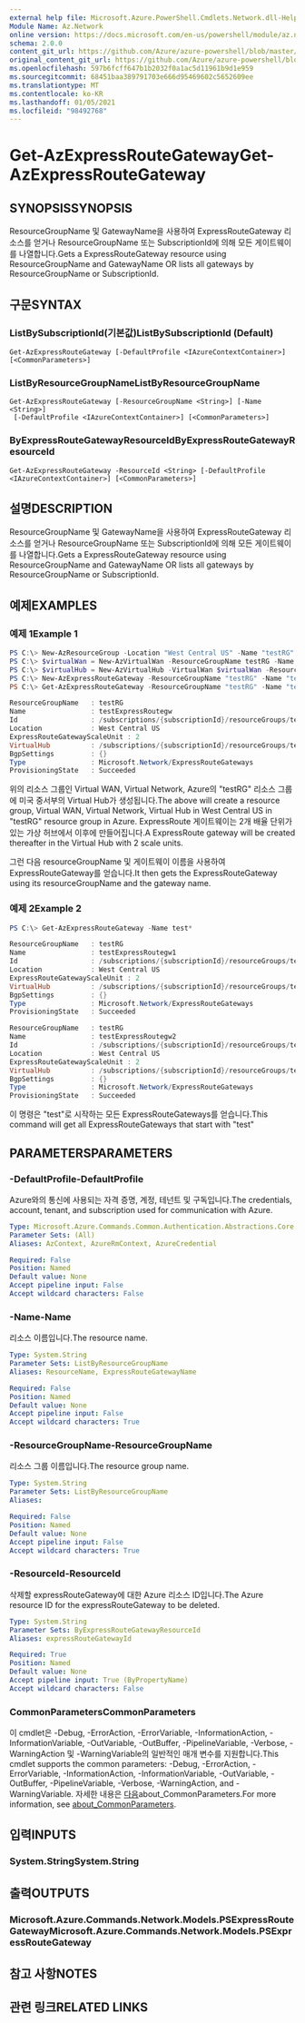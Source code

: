 ```yaml
---
external help file: Microsoft.Azure.PowerShell.Cmdlets.Network.dll-Help.xml
Module Name: Az.Network
online version: https://docs.microsoft.com/en-us/powershell/module/az.network/get-azexpressroutegateway
schema: 2.0.0
content_git_url: https://github.com/Azure/azure-powershell/blob/master/src/Network/Network/help/Get-AzExpressRouteGateway.md
original_content_git_url: https://github.com/Azure/azure-powershell/blob/master/src/Network/Network/help/Get-AzExpressRouteGateway.md
ms.openlocfilehash: 597b6fcff647b1b2032f0a1ac5d11961b9d1e959
ms.sourcegitcommit: 68451baa389791703e666d95469602c5652609ee
ms.translationtype: MT
ms.contentlocale: ko-KR
ms.lasthandoff: 01/05/2021
ms.locfileid: "98492768"
---
```

# <span data-ttu-id="8dc19-101">Get-AzExpressRouteGateway</span><span class="sxs-lookup"><span data-stu-id="8dc19-101">Get-AzExpressRouteGateway</span></span>

## <span data-ttu-id="8dc19-102">SYNOPSIS</span><span class="sxs-lookup"><span data-stu-id="8dc19-102">SYNOPSIS</span></span>
<span data-ttu-id="8dc19-103">ResourceGroupName 및 GatewayName을 사용하여 ExpressRouteGateway 리소스를 얻거나 ResourceGroupName 또는 SubscriptionId에 의해 모든 게이트웨이를 나열합니다.</span><span class="sxs-lookup"><span data-stu-id="8dc19-103">Gets a ExpressRouteGateway resource using ResourceGroupName and GatewayName OR lists all gateways by ResourceGroupName or SubscriptionId.</span></span>

## <span data-ttu-id="8dc19-104">구문</span><span class="sxs-lookup"><span data-stu-id="8dc19-104">SYNTAX</span></span>

### <span data-ttu-id="8dc19-105">ListBySubscriptionId(기본값)</span><span class="sxs-lookup"><span data-stu-id="8dc19-105">ListBySubscriptionId (Default)</span></span>
```
Get-AzExpressRouteGateway [-DefaultProfile <IAzureContextContainer>] [<CommonParameters>]
```

### <span data-ttu-id="8dc19-106">ListByResourceGroupName</span><span class="sxs-lookup"><span data-stu-id="8dc19-106">ListByResourceGroupName</span></span>
```
Get-AzExpressRouteGateway [-ResourceGroupName <String>] [-Name <String>]
 [-DefaultProfile <IAzureContextContainer>] [<CommonParameters>]
```

### <span data-ttu-id="8dc19-107">ByExpressRouteGatewayResourceId</span><span class="sxs-lookup"><span data-stu-id="8dc19-107">ByExpressRouteGatewayResourceId</span></span>
```
Get-AzExpressRouteGateway -ResourceId <String> [-DefaultProfile <IAzureContextContainer>] [<CommonParameters>]
```

## <span data-ttu-id="8dc19-108">설명</span><span class="sxs-lookup"><span data-stu-id="8dc19-108">DESCRIPTION</span></span>
<span data-ttu-id="8dc19-109">ResourceGroupName 및 GatewayName을 사용하여 ExpressRouteGateway 리소스를 얻거나 ResourceGroupName 또는 SubscriptionId에 의해 모든 게이트웨이를 나열합니다.</span><span class="sxs-lookup"><span data-stu-id="8dc19-109">Gets a ExpressRouteGateway resource using ResourceGroupName and GatewayName OR lists all gateways by ResourceGroupName or SubscriptionId.</span></span>

## <span data-ttu-id="8dc19-110">예제</span><span class="sxs-lookup"><span data-stu-id="8dc19-110">EXAMPLES</span></span>

### <span data-ttu-id="8dc19-111">예제 1</span><span class="sxs-lookup"><span data-stu-id="8dc19-111">Example 1</span></span>

```powershell
PS C:\> New-AzResourceGroup -Location "West Central US" -Name "testRG"
PS C:\> $virtualWan = New-AzVirtualWan -ResourceGroupName testRG -Name myVirtualWAN -Location "West Central US"
PS C:\> $virtualHub = New-AzVirtualHub -VirtualWan $virtualWan -ResourceGroupName "testRG" -Name "westushub" -AddressPrefix "10.0.0.1/24"
PS C:\> New-AzExpressRouteGateway -ResourceGroupName "testRG" -Name "testExpressRoutegw" -VirtualHubId $virtualHub.Id -MinScaleUnits 2
PS C:\> Get-AzExpressRouteGateway -ResourceGroupName "testRG" -Name "testExpressRoutegw"

ResourceGroupName   : testRG
Name                : testExpressRoutegw
Id                  : /subscriptions/{subscriptionId}/resourceGroups/testRG/providers/Microsoft.Network/ExpressRouteGateways/testExpressRoutegw
Location            : West Central US
ExpressRouteGatewayScaleUnit : 2
VirtualHub          : /subscriptions/{subscriptionId}/resourceGroups/testRG/providers/Microsoft.Network/virtualHubs/westushub
BgpSettings         : {}
Type                : Microsoft.Network/ExpressRouteGateways
ProvisioningState   : Succeeded
```

<span data-ttu-id="8dc19-112">위의 리소스 그룹인 Virtual WAN, Virtual Network, Azure의 "testRG" 리소스 그룹에 미국 중서부의 Virtual Hub가 생성됩니다.</span><span class="sxs-lookup"><span data-stu-id="8dc19-112">The above will create a resource group, Virtual WAN, Virtual Network, Virtual Hub in West Central US in "testRG" resource group in Azure.</span></span> <span data-ttu-id="8dc19-113">ExpressRoute 게이트웨이는 2개 배율 단위가 있는 가상 허브에서 이후에 만들어집니다.</span><span class="sxs-lookup"><span data-stu-id="8dc19-113">A ExpressRoute gateway will be created thereafter in the Virtual Hub with 2 scale units.</span></span>

<span data-ttu-id="8dc19-114">그런 다음 resourceGroupName 및 게이트웨이 이름을 사용하여 ExpressRouteGateway를 얻습니다.</span><span class="sxs-lookup"><span data-stu-id="8dc19-114">It then gets the ExpressRouteGateway using its resourceGroupName and the gateway name.</span></span>

### <span data-ttu-id="8dc19-115">예제 2</span><span class="sxs-lookup"><span data-stu-id="8dc19-115">Example 2</span></span>

```powershell
PS C:\> Get-AzExpressRouteGateway -Name test*

ResourceGroupName   : testRG
Name                : testExpressRoutegw1
Id                  : /subscriptions/{subscriptionId}/resourceGroups/testRG/providers/Microsoft.Network/ExpressRouteGateways/testExpressRoutegw1
Location            : West Central US
ExpressRouteGatewayScaleUnit : 2
VirtualHub          : /subscriptions/{subscriptionId}/resourceGroups/testRG/providers/Microsoft.Network/virtualHubs/westushub
BgpSettings         : {}
Type                : Microsoft.Network/ExpressRouteGateways
ProvisioningState   : Succeeded

ResourceGroupName   : testRG
Name                : testExpressRoutegw2
Id                  : /subscriptions/{subscriptionId}/resourceGroups/testRG/providers/Microsoft.Network/ExpressRouteGateways/testExpressRoutegw2
Location            : West Central US
ExpressRouteGatewayScaleUnit : 2
VirtualHub          : /subscriptions/{subscriptionId}/resourceGroups/testRG/providers/Microsoft.Network/virtualHubs/westushub
BgpSettings         : {}
Type                : Microsoft.Network/ExpressRouteGateways
ProvisioningState   : Succeeded
```

<span data-ttu-id="8dc19-116">이 명령은 "test"로 시작하는 모든 ExpressRouteGateways를 얻습니다.</span><span class="sxs-lookup"><span data-stu-id="8dc19-116">This command will get all ExpressRouteGateways that start with "test"</span></span>

## <span data-ttu-id="8dc19-117">PARAMETERS</span><span class="sxs-lookup"><span data-stu-id="8dc19-117">PARAMETERS</span></span>

### <span data-ttu-id="8dc19-118">-DefaultProfile</span><span class="sxs-lookup"><span data-stu-id="8dc19-118">-DefaultProfile</span></span>
<span data-ttu-id="8dc19-119">Azure와의 통신에 사용되는 자격 증명, 계정, 테넌트 및 구독입니다.</span><span class="sxs-lookup"><span data-stu-id="8dc19-119">The credentials, account, tenant, and subscription used for communication with Azure.</span></span>

```yaml
Type: Microsoft.Azure.Commands.Common.Authentication.Abstractions.Core.IAzureContextContainer
Parameter Sets: (All)
Aliases: AzContext, AzureRmContext, AzureCredential

Required: False
Position: Named
Default value: None
Accept pipeline input: False
Accept wildcard characters: False
```

### <span data-ttu-id="8dc19-120">-Name</span><span class="sxs-lookup"><span data-stu-id="8dc19-120">-Name</span></span>
<span data-ttu-id="8dc19-121">리소스 이름입니다.</span><span class="sxs-lookup"><span data-stu-id="8dc19-121">The resource name.</span></span>

```yaml
Type: System.String
Parameter Sets: ListByResourceGroupName
Aliases: ResourceName, ExpressRouteGatewayName

Required: False
Position: Named
Default value: None
Accept pipeline input: False
Accept wildcard characters: True
```

### <span data-ttu-id="8dc19-122">-ResourceGroupName</span><span class="sxs-lookup"><span data-stu-id="8dc19-122">-ResourceGroupName</span></span>
<span data-ttu-id="8dc19-123">리소스 그룹 이름입니다.</span><span class="sxs-lookup"><span data-stu-id="8dc19-123">The resource group name.</span></span>

```yaml
Type: System.String
Parameter Sets: ListByResourceGroupName
Aliases:

Required: False
Position: Named
Default value: None
Accept pipeline input: False
Accept wildcard characters: True
```

### <span data-ttu-id="8dc19-124">-ResourceId</span><span class="sxs-lookup"><span data-stu-id="8dc19-124">-ResourceId</span></span>
<span data-ttu-id="8dc19-125">삭제할 expressRouteGateway에 대한 Azure 리소스 ID입니다.</span><span class="sxs-lookup"><span data-stu-id="8dc19-125">The Azure resource ID for the expressRouteGateway to be deleted.</span></span>

```yaml
Type: System.String
Parameter Sets: ByExpressRouteGatewayResourceId
Aliases: expressRouteGatewayId

Required: True
Position: Named
Default value: None
Accept pipeline input: True (ByPropertyName)
Accept wildcard characters: False
```

### <span data-ttu-id="8dc19-126">CommonParameters</span><span class="sxs-lookup"><span data-stu-id="8dc19-126">CommonParameters</span></span>
<span data-ttu-id="8dc19-127">이 cmdlet은 -Debug, -ErrorAction, -ErrorVariable, -InformationAction, -InformationVariable, -OutVariable, -OutBuffer, -PipelineVariable, -Verbose, -WarningAction 및 -WarningVariable의 일반적인 매개 변수를 지원합니다.</span><span class="sxs-lookup"><span data-stu-id="8dc19-127">This cmdlet supports the common parameters: -Debug, -ErrorAction, -ErrorVariable, -InformationAction, -InformationVariable, -OutVariable, -OutBuffer, -PipelineVariable, -Verbose, -WarningAction, and -WarningVariable.</span></span> <span data-ttu-id="8dc19-128">자세한 내용은 [다음](http://go.microsoft.com/fwlink/?LinkID=113216)about_CommonParameters.</span><span class="sxs-lookup"><span data-stu-id="8dc19-128">For more information, see [about_CommonParameters](http://go.microsoft.com/fwlink/?LinkID=113216).</span></span>

## <span data-ttu-id="8dc19-129">입력</span><span class="sxs-lookup"><span data-stu-id="8dc19-129">INPUTS</span></span>

### <span data-ttu-id="8dc19-130">System.String</span><span class="sxs-lookup"><span data-stu-id="8dc19-130">System.String</span></span>

## <span data-ttu-id="8dc19-131">출력</span><span class="sxs-lookup"><span data-stu-id="8dc19-131">OUTPUTS</span></span>

### <span data-ttu-id="8dc19-132">Microsoft.Azure.Commands.Network.Models.PSExpressRouteGateway</span><span class="sxs-lookup"><span data-stu-id="8dc19-132">Microsoft.Azure.Commands.Network.Models.PSExpressRouteGateway</span></span>

## <span data-ttu-id="8dc19-133">참고 사항</span><span class="sxs-lookup"><span data-stu-id="8dc19-133">NOTES</span></span>

## <span data-ttu-id="8dc19-134">관련 링크</span><span class="sxs-lookup"><span data-stu-id="8dc19-134">RELATED LINKS</span></span>
